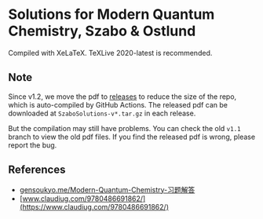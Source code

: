 # Solutions for Modern Quantum Chemistry, Szabo & Ostlund

Compiled with XeLaTeX. TeXLive 2020-latest is recommended.

## Note
Since v1.2, we move the pdf to [releases](https://github.com/hebrewsnabla/S-O-MQC-HW/releases) to reduce the size of the repo, which is auto-compiled by GitHub Actions. The released pdf can be downloaded at `SzaboSolutions-v*.tar.gz` in each release.

But the compilation may still have problems. You can check the old `v1.1` branch to view the old pdf files. If you find the released pdf is wrong, please report the bug.

## References
* [gensoukyo.me/Modern-Quantum-Chemistry-习题解答](https://gensoukyo.me/Modern-Quantum-Chemistry-%E4%B9%A0%E9%A2%98%E8%A7%A3%E7%AD%94/)
* [www.claudiug.com/9780486691862/](https://www.claudiug.com/9780486691862/)
